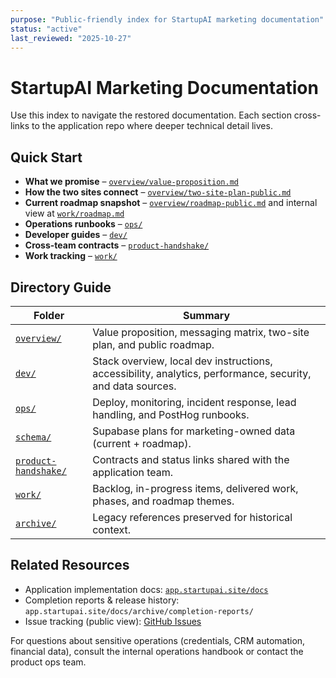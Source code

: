 ```yaml
---
purpose: "Public-friendly index for StartupAI marketing documentation"
status: "active"
last_reviewed: "2025-10-27"
---
```


# StartupAI Marketing Documentation

Use this index to navigate the restored documentation. Each section cross-links to the application repo where deeper technical detail lives.

## Quick Start

- **What we promise** – [`overview/value-proposition.md`](overview/value-proposition.md)
- **How the two sites connect** – [`overview/two-site-plan-public.md`](overview/two-site-plan-public.md)
- **Current roadmap snapshot** – [`overview/roadmap-public.md`](overview/roadmap-public.md) and internal view at [`work/roadmap.md`](work/roadmap.md)
- **Operations runbooks** – [`ops/`](ops/)
- **Developer guides** – [`dev/`](dev/)
- **Cross-team contracts** – [`product-handshake/`](product-handshake/)
- **Work tracking** – [`work/`](work/)

## Directory Guide

| Folder | Summary |
| --- | --- |
| [`overview/`](overview/) | Value proposition, messaging matrix, two-site plan, and public roadmap. |
| [`dev/`](dev/) | Stack overview, local dev instructions, accessibility, analytics, performance, security, and data sources. |
| [`ops/`](ops/) | Deploy, monitoring, incident response, lead handling, and PostHog runbooks. |
| [`schema/`](schema/) | Supabase plans for marketing-owned data (current + roadmap). |
| [`product-handshake/`](product-handshake/) | Contracts and status links shared with the application team. |
| [`work/`](work/) | Backlog, in-progress items, delivered work, phases, and roadmap themes. |
| [`archive/`](archive/) | Legacy references preserved for historical context. |

## Related Resources

- Application implementation docs: [`app.startupai.site/docs`](https://github.com/chris00walker/app.startupai.site/tree/main/docs)
- Completion reports & release history: `app.startupai.site/docs/archive/completion-reports/`
- Issue tracking (public view): [GitHub Issues](https://github.com/chris00walker/startupai.site/issues)

For questions about sensitive operations (credentials, CRM automation, financial data), consult the internal operations handbook or contact the product ops team.
